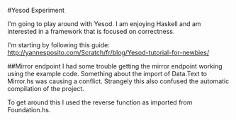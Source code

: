 #Yesod Experiment

I'm going to play around with Yesod. I am enjoying Haskell and am interested in a framework that is focused on correctness.

I'm starting by following this guide: http://yannesposito.com/Scratch/fr/blog/Yesod-tutorial-for-newbies/

##Mirror endpoint
I had some trouble getting the mirror endpoint working using the example code. Something about the import of Data.Text to Mirror.hs was causing a conflict. Strangely this also confused the automatic compilation of the project.

To get around this I used the reverse function as imported from Foundation.hs.
